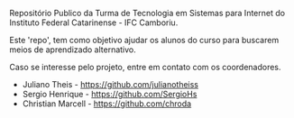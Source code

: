 Repositório Publico da Turma de Tecnologia em Sistemas para Internet do Instituto Federal Catarinense - IFC Camboriu.

Este 'repo', tem como objetivo ajudar os alunos do curso para buscarem meios de aprendizado alternativo.

Caso se interesse pelo projeto, entre em contato com os coordenadores.
* Juliano Theis		- https://github.com/julianotheiss
* Sergio Henrique		- https://github.com/SergioHs
* Christian Marcell	- https://github.com/chroda